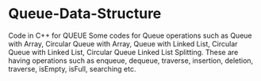 # Queue-Data-Structure
Code in C++ for QUEUE
Some codes for Queue operations such as Queue with Array, Circular Queue with Array, Queue with Linked List, Circular Queue with Linked List, Circular Queue Linked List Splitting. These are having operations such as enqueue, dequeue, traverse, insertion, deletion, traverse, isEmpty, isFull, searching etc.

